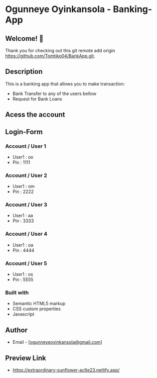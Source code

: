 # Ogunneye Oyinkansola - Banking-App

## Welcome! 👋
Thank you for checking out this git remote add origin https://github.com/Tomtiko04/BankApp.git.

## Description
This is a banking app that allows you to make transaction:
- Bank Transfer to any of the users bellow
- Request for Bank Loans

## Acess the account

## Login-Form

### Account / User 1

- User1 : oo
- Pin : 1111

### Account / User 2

- User1 : om
- Pin : 2222

### Account / User 3

- User1 : aa
- Pin : 3333

### Account / User 4

- User1 : oa
- Pin : 4444

### Account / User 5

- User1 : os
- Pin : 5555

### Built with

- Semantic HTML5 markup
- CSS custom properties
- Javascript


## Author

- Email - [ogunneyeoyinkansola@gmail.com]

## Preview Link 

- https://extraordinary-sunflower-ac6e23.netlify.app/
